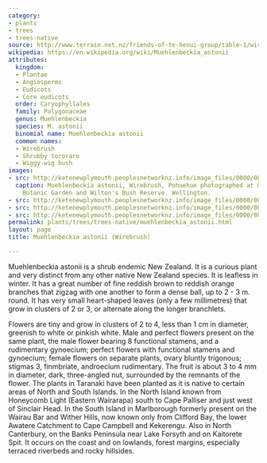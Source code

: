 ```yaml
---
category:
- plants
- trees
- trees-native
source: http://www.terrain.net.nz/friends-of-te-henui-group/table-1/wirebrush-muehlenbeckia-astonii.html
wikipedia: https://en.wikipedia.org/wiki/Muehlenbeckia_astonii
attributes:
  kingdom:
  - Plantae
  - Angiosperms
  - Eudicots
  - Core eudicots
  order: Caryophyllales
  family: Polygonaceae
  genus: Muehlenbeckia
  species: M. astonii
  binomial name: Muehlenbeckia astonii
  common names:
  - Wirebrush
  - Shrubby tororaro
  - Wiggy-wig bush
images:
- src: http://ketenewplymouth.peoplesnetworknz.info/image_files/0000/0007/6314/Muehlenbeckia_astonii-001.JPG
  caption: Muehlenbeckia astonii, Wirebrush, Pohuehue photographed at Otari Native
    Botanic Garden and Wilton's Bush Reserve. Wellington.
- src: http://ketenewplymouth.peoplesnetworknz.info/image_files/0000/0002/1929/Muehlenbeckia_astonii-1.JPG
- src: http://ketenewplymouth.peoplesnetworknz.info/image_files/0000/0002/1934/Muehlenbeckia_astonii-6.JPG
- src: http://ketenewplymouth.peoplesnetworknz.info/image_files/0000/0007/6924/Muehlenbeckia_astonii__Wirebrush.JPG
permalink: plants/trees/trees-native/muehlenbeckia_astonii.html
layout: page
title: Muehlenbeckia astonii (Wirebrush)

---
```

Muehlenbeckia astonii is a shrub endemic New Zealand. It is a curious plant and very distinct from any other native New Zealand species. It is leafless in winter. It has a great number of fine reddish brown to reddish orange branches that zigzag with one another to form a dense ball, up to 2 - 3 m. round. It has very small heart-shaped leaves (only a few millimetres) that grow in clusters of 2 or 3, or alternate along the longer branchlets.

Flowers are tiny and grow in clusters of 2 to 4, less than 1 cm in diameter, greenish to white or pinkish white. 
Male and perfect flowers present on the same plant, the male flower bearing 8 functional stamens, and a rudimentary gynoecium; perfect flowers with functional stamens and gynoecium; female flowers on separate plants, ovary bluntly trigonous; stigmas 3, finmbriate, androecium rudimentary.
The fruit is about 3 to 4 mm in diameter, dark, three-angled nut, surrounded by the remnants of the flower.
The plants in Taranaki have been planted as it is native to certain areas of North and South Islands. In the North Island known from Honeycomb Light (Eastern Wairarapa) south to Cape Palliser and just west of Sinclair Head. In the South Island in Marlborough formerly present on the Wairau Bar and Wither Hills, now known only from Clifford Bay, the lower Awatere Catchment to Cape Campbell and Kekerengu. Also in North Canterbury, on the Banks Peninsula near Lake Forsyth and on Kaitorete Spit. It occurs on the coast and on lowlands, forest margins, especially terraced riverbeds and rocky hillsides.
